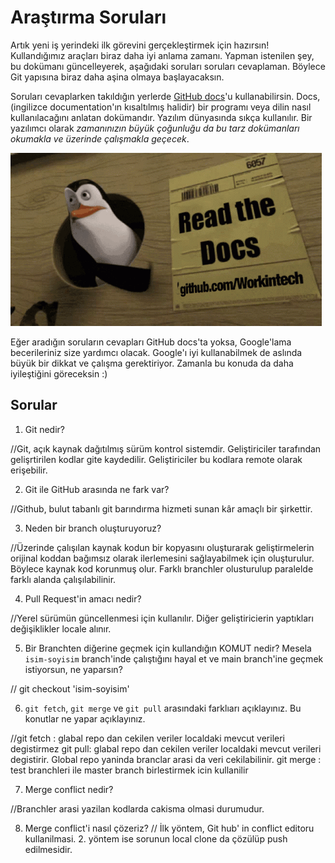 # Araştırma Soruları

Artık yeni iş yerindeki ilk görevini gerçekleştirmek için hazırsın! Kullandığımız araçları biraz daha iyi anlama zamanı. Yapman istenilen şey, bu dokümanı güncelleyerek, aşağıdaki soruları soruları cevaplaman. Böylece Git yapısına biraz daha aşina olmaya başlayacaksın.

Soruları cevaplarken takıldığın yerlerde [GitHub docs](https://docs.github.com/en)'u kullanabilirsin. Docs, (ingilizce documentation'ın kısaltılmış halidir) bir programı veya dilin nasıl kullanılacağını anlatan dokümandır. Yazılım dünyasında sıkça kullanılır. Bir yazılımcı olarak _zamanınızın büyük çoğunluğu da bu tarz dokümanları okumakla ve üzerinde çalışmakla geçecek_.

![READ THE DOCS](https://github.com/Workintech/FSWeb-S1G1-Projesi-Web-Development-Projesi-icin-Git/blob/main/read-the-docs-wit.gif?raw=true)

Eğer aradığın soruların cevapları GitHub docs'ta yoksa, Google'lama becerileriniz size yardımcı olacak. Google'ı iyi kullanabilmek de aslında büyük bir dikkat ve çalışma gerektiriyor. Zamanla bu konuda da daha iyileştiğini göreceksin :)

## Sorular

1. Git nedir?

//Git, açık kaynak dağıtılmış sürüm kontrol sistemdir. Geliştiriciler tarafından gelişrtirilen kodlar gite kaydedilir. Geliştiriciler bu kodlara remote olarak erişebilir.

2. Git ile GitHub arasında ne fark var?

//Github, bulut tabanlı git barındırma hizmeti sunan kâr amaçlı bir       şirkettir. 

3. Neden bir branch oluşturuyoruz?

//Üzerinde çalışılan kaynak kodun bir kopyasını oluşturarak geliştirmelerin orijinal koddan bağımsız olarak ilerlemesini sağlayabilmek için oluşturulur. Böylece kaynak kod korunmuş olur. Farklı branchler olusturulup paralelde farklı alanda çalışılabilinir.

4. Pull Request'in amacı nedir?

//Yerel sürümün güncellenmesi için kullanılır. Diğer geliştiricierin yaptıkları değişiklikler locale alınır. 

5. Bir Branchten diğerine geçmek için kullandığın KOMUT nedir? Mesela `isim-soyisim` branch'inde çalıştığını hayal et ve main branch'ine geçmek istiyorsun, ne yaparsın?

// git checkout 'isim-soyisim'

6. `git fetch`, `git merge` ve `git pull` arasındaki farklıarı açıklayınız. Bu konutlar ne yapar açıklayınız.

//git fetch : glabal repo dan cekilen veriler localdaki mevcut verileri degistirmez
git pull: glabal repo dan cekilen veriler localdaki mevcut verileri degistirir. Global repo yaninda branclar arasi da veri cekilabilinir.
git merge : test branchleri ile master branch birlestirmek icin kullanilir  

7. Merge conflict nedir?

//Branchler arasi yazilan kodlarda cakisma olmasi durumudur. 

8. Merge conflict'i nasıl çözeriz?
// İlk  yöntem, Git hub' in conflict editoru kullanilmasi. 2. yöntem ise  sorunun local clone da çözülüp push edilmesidir.